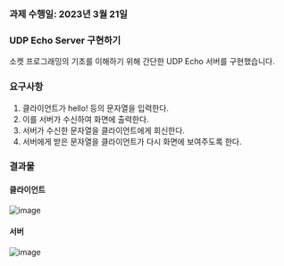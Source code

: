 ### 과제 수행일: 2023년 3월 21일

### UDP Echo Server 구현하기
소켓 프로그래밍의 기초를 이해하기 위해 간단한 UDP Echo 서버를 구현했습니다.

### 요구사항
1. 클라이언트가 hello! 등의 문자열을 입력한다.
2. 이를 서버가 수신하여 화면에 출력한다.
3. 서버가 수신한 문자열을 클라이언트에게 회신한다.
4. 서버에게 받은 문자열을 클라이언트가 다시 화면에 보여주도록 한다.

### 결과물
#### 클라이언트
![image](https://github.com/HwangHyeryeong/Distributed-System/assets/75305711/f3c252e9-30b6-45b0-bbef-bf3ee38c6be1)

#### 서버
![image](https://github.com/HwangHyeryeong/Distributed-System/assets/75305711/2870cbf5-16fe-4487-b28f-d2eaa939a43f)
